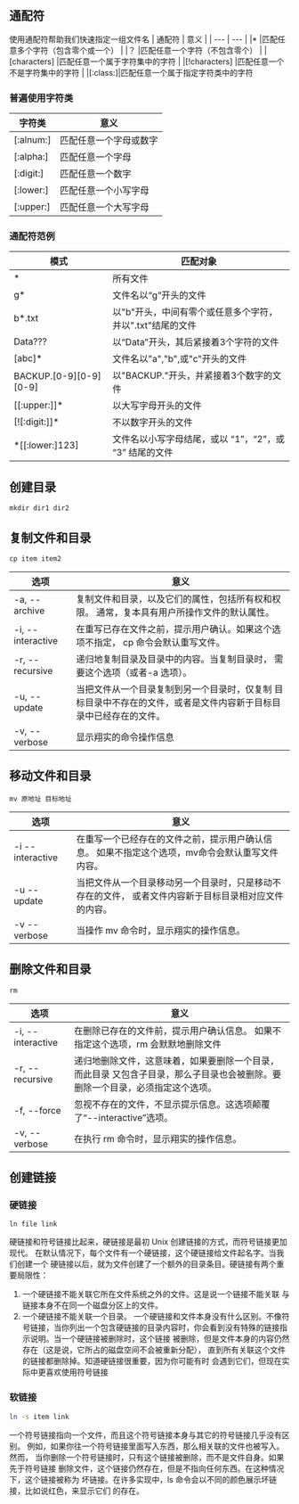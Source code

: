 ## 通配符

使用通配符帮助我们快速指定一组文件名
| 通配符    | 意义    |
| --- | --- |
|*     |匹配任意多个字符（包含零个或一个） |
|？     |匹配任意一个字符（不包含零个）     |
|[characters]     |匹配任意一个属于字符集中的字符     |
|[!characters]       |匹配任意一个不是字符集中的字符     |
|[:class:]|匹配任意一个属于指定字符类中的字符

### 普遍使用字符类

|字符类     | 意义    |
| --- | --- |
|[:alnum:]|匹配任意一个字母或数字|
|[:alpha:]|匹配任意一个字母|
|[:digit:]|匹配任意一个数字|
|[:lower:]|匹配任意一个小写字母|
|[:upper:]|匹配任意一个大写字母|

### 通配符范例

|模式|匹配对象|
|---|---|
|*|所有文件|
|g*|文件名以“g”开头的文件|
|b*.txt|以"b"开头，中间有零个或任意多个字符，并以".txt"结尾的文件|
|Data???|以“Data”开头，其后紧接着3个字符的文件|
|[abc]*|文件名以"a","b",或"c"开头的文件|
|BACKUP.[0-9][0-9][0-9]|以"BACKUP."开头，并紧接着3个数字的文件|
|[[:upper:]]*|以大写字母开头的文件|
|[![:digit:]]*|不以数字开头的文件|
|*[[:lower:]123]|文件名以小写字母结尾，或以 “1”，“2”，或 “3” 结尾的文件|

## 创建目录

```
mkdir dir1 dir2
```

## 复制文件和目录

```
cp item item2
```

|选项|意义|
|---|---|
|-a, --archive|复制文件和目录，以及它们的属性，包括所有权和权限。 通常，复本具有用户所操作文件的默认属性。|
|-i, --interactive|在重写已存在文件之前，提示用户确认。如果这个选项不指定， cp 命令会默认重写文件。|
|-r, --recursive|递归地复制目录及目录中的内容。当复制目录时， 需要这个选项（或者-a 选项）。|
|-u, --update|当把文件从一个目录复制到另一个目录时，仅复制 目标目录中不存在的文件，或者是文件内容新于目标目录中已经存在的文件。|
|-v, --verbose|显示翔实的命令操作信息|

## 移动文件和目录

```
mv 原地址 目标地址
```

|选项|意义|
|---|---|
|-i --interactive|在重写一个已经存在的文件之前，提示用户确认信息。 如果不指定这个选项，mv命令会默认重写文件内容。|
|-u --update|当把文件从一个目录移动另一个目录时，只是移动不存在的文件， 或者文件内容新于目标目录相对应文件的内容。|
|-v --verbose|当操作 mv 命令时，显示翔实的操作信息。|

## 删除文件和目录

```
rm
```

|选项|意义|
|---|---|
|-i, --interactive|在删除已存在的文件前，提示用户确认信息。 如果不指定这个选项，rm 会默默地删除文件|
|-r, --recursive|递归地删除文件，这意味着，如果要删除一个目录，而此目录 又包含子目录，那么子目录也会被删除。要删除一个目录，必须指定这个选项。|
|-f, --force|忽视不存在的文件，不显示提示信息。这选项颠覆了“--interactive”选项。|
|-v, --verbose|在执行 rm 命令时，显示翔实的操作信息。|

## 创建链接

### 硬链接

```
ln file link
```

硬链接和符号链接比起来，硬链接是最初 Unix 创建链接的方式，而符号链接更加现代。 在默认情况下，每个文件有一个硬链接，这个硬链接给文件起名字。当我们创建一个 硬链接以后，就为文件创建了一个额外的目录条目。硬链接有两个重要局限性：
1. 一个硬链接不能关联它所在文件系统之外的文件。这是说一个链接不能关联 与链接本身不在同一个磁盘分区上的文件。
2. 一个硬链接不能关联一个目录。
一个硬链接和文件本身没有什么区别。不像符号链接，当你列出一个包含硬链接的目录内容时，你会看到没有特殊的链接指示说明。当一个硬链接被删除时，这个链接 被删除，但是文件本身的内容仍然存在（这是说，它所占的磁盘空间不会被重新分配）， 直到所有关联这个文件的链接都删除掉。知道硬链接很重要，因为你可能有时 会遇到它们，但现在实际中更喜欢使用符号链接

### 软链接
```bash 
ln -s item link
```
一个符号链接指向一个文件，而且这个符号链接本身与其它的符号链接几乎没有区别。 例如，如果你往一个符号链接里面写入东西，那么相关联的文件也被写入。
然而， 当你删除一个符号链接时，只有这个链接被删除，而不是文件自身。如果先于符号链接 删除文件，这个链接仍然存在，但是不指向任何东西。在这种情况下，这个链接被称为 坏链接。在许多实现中，ls 命令会以不同的颜色展示坏链接，比如说红色，来显示它们 的存在。
